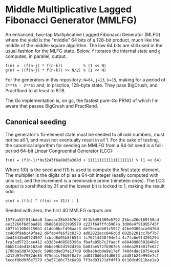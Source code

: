 # Middle Multiplicative Lagged Fibonacci Generator (MMLFG)

An enhanced, two-tap Multiplicative Lagged Fibonacci Generator (MLFG)
where the yield is the "middle" 64 bits of a 128-bit product, much like
the middle of the middle-square algorithm. The low 64 bits are still used
in the usual fashion for the MLFG state. Below, `f` iterates the internal
state and `g` computes, in parallel, output.

    f(n) =  (f(n-j) * f(n-k))         % (1 << N)
    g(n) = ((f(n-j) * f(n-k)) >> N/2) % (1 << N)

For the generators in this repository: `N=64`, `j=13`, `k=15`, making for
a period of `2**76 - 2**61` and, in practice, 128-byte state. They pass
BigCrush, and PractRand to at least to 8TB.

The Go implementation is, on gc, the fastest pure-Go PRNG of which I'm
aware that passes BigCrush and PractRand.

## Canonical seeding

The generator's 15-element state must be seeded to all odd numbers, must
not be all 1, and must not eventually result in all 1. For the sake of
testing, the canonical algorithm for seeding an MMLFG from a 64-bit seed
is a full-period 64-bit Linear Congruential Generator (LCG):

    f(n) = (f(n-1)*0x3243f6a8885a308d + 1111111111111111111) % (1 << 64)

Where f(0) is the seed and f(1) is used to compute the first state
element. The multiplier is the digits of pi as a 64-bit integer (easily
computed with unix `bc`), and the increment is a memorable prime (nineteen
ones). The LCG output is xorshifted by 31 and the lowest bit is locked to
1, making the result odd:

    e(n) = (f(n) ^ (f(n) >> 31)) | 1

Seeded with zero, the first 40 MMLFG outputs are:

    1573aa52f814bda8 3aeaac28b52676e2 8f1b6491309e5792 25bca26e169f58cd
    ee13266f6d5bad81 d688681022995579 c227f64fffc6967a 3d06e4f91995745f
    4077b1108d5150b1 41deb8bcf496aac3 def5ecadb01c5527 42be0306aca9476d
    cc40df9abc49fae2 d6fab4fe6f2c8373 ad02822ecc846c6d 602b2201cc7bf7b7
    ded4343bd0724597 fcbcd8d91b8f65f4 fc76214430f94e44 4c7fc6e9f4291294
    fca3ad5722cee412 e3383e408585396a fbafa05b7c2faecf e684088050284b8c
    8bbb114ed18162a0 0bbde9b2d192d39b b403be5f2fb967e5 c60ea291e01fe627
    1790ba5d87432edc 598bdded3fe137d9 0dba6bcb0e9e17ef 748d4dac10754ca0
    a212d97e7982de85 975ea1c76b0f0a7e ad0170d0b44d8673 a3d8fb24e994e7cf
    5ecef8bd9f6e7279 c3a57186c73c6a98 7f3ad93171dfdff9 0c16dcd911bee1a9


[mlfg]: http://www.cs.fsu.edu/~asriniva/papers/mlfg.ps
